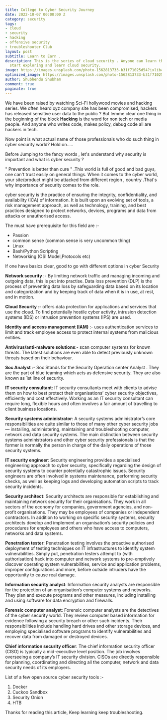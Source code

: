 ```yaml
---
title: College to Cyber Security Journey
date: 2022-10-07 00:00:00 Z
category: security
tags:
- cloud
- security
- hacking
- offensive security
- troubleshooter Club
layout: post
subtitle: Learn to Earn .
description: This is the series of cloud security . Anyone can learn this series,
  start exploring and learn cloud security.
image: https://images.unsplash.com/photo-1562813733-b31f71025d54?ixlib=rb-1.2.1&ixid=MnwxMjA3fDB8MHxwaG90by1wYWdlfHx8fGVufDB8fHx8&auto=format&fit=crop&w=869&q=80
optimized_image: https://images.unsplash.com/photo-1562813733-b31f71025d54?ixlib=rb-1.2.1&ixid=MnwxMjA3fDB8MHxwaG90by1wYWdlfHx8fGVufDB8fHx8&auto=format&fit=crop&w=869&q=80
author: Shubhendu Shubham
comment: true
paginate: true
---
```


We have been raised by watching Sci-Fi hollywood movies and hacking series. We often heard xyz company site has been compromised, hackers has released sensitive user data to the public ? But lemme clear one thing in the beginning of the block **Hacking** is the word for non tech or media people. And anyone who writes code, makes policy, debug code all are hackers in tech.

Now point is what actual name of those professionals who do such thing in cyber security world? Hold on.....

Before Jumping to the fancy words , let's understand why security is important and what is cyber security ?

" Prevention is better than cure " .This world is full of good and bad guys, one can't trust easily on general things. When it comes to the cyber world, your site/product might be attacked from different region , country .That's why importance of security comes to the role.

cyber security is the practice of ensuring the integrity, confidentiality, and availability (ICA) of information. It is built upon an evolving set of tools, a risk management approach, as well as technology, training, and best practices designed to protect networks, devices, programs and data from attacks or unauthorised access.

The must have prerequisite for this field are :-

- Passion
- common sense (common sense is very uncommon thing)
- Linux
- Bash/Python Scripting
- Networking (OSI Model,Protocols etc)

If one have basics clear, good to go with different options in cyber Security

**Network security** :- By limiting network traffic and managing incoming and outgoing data, this is put into practise.
Data loss prevention (DLP) is the process of preventing data loss by safeguarding data based on its location and categorization and by keeping track of data when it is in use, at rest, and in motion.

**Cloud Security** :- offers data protection for applications and services that use the cloud.
To find potentially hostile cyber activity, intrusion detection systems (IDS) or intrusion prevention systems (IPS) are used.

**Identity and access management (IAM)** :- uses authentication services to limit and track employee access to protect internal systems from malicious entities.

**Antivirus/anti-malware solutions**:- scan computer systems for known threats. The latest solutions are even able to detect previously unknown threats based on their behaviour.

**Soc Analyst** :- Soc Stands for the Security Operation center Analyst . They are the part of blue teaming which acts as defensive security. They are also known as 1st line of security.

**IT security consultant**: IT security consultants meet with clients to advise them on how to best protect their organisations’ cyber security objectives, efficiently and cost effectively. Working as an IT security consultant can require long, flexible hours and often involves a fair amount of travelling to client business locations.

**Security systems administrator**: A security systems administrator’s core responsibilities are quite similar to those of many other cyber security jobs — installing, administering, maintaining and troubleshooting computer, network and data security systems. The main distinction between security systems administrators and other cyber security professionals is that the former is normally the person in charge of the daily operations of those security systems.

**IT security engineer**: Security engineering provides a specialised engineering approach to cyber security, specifically regarding the design of security systems to counter potentially catastrophic issues. Security engineers are often involved in systems maintenance, performing security checks, as well as keeping logs and developing automation scripts to track security incidents.

**Security architect**: Security architects are responsible for establishing and maintaining network security for their organisations. They work in all sectors of the economy for companies, government agencies, and non-profit organisations. They may be employees of companies or independent contractors. In addition to working on specific security systems, security architects develop and implement an organisation’s security policies and procedures for employees and others who have access to computers, networks and data systems.

**Penetration tester**: Penetration testing involves the proactive authorised deployment of testing techniques on IT infrastructures to identify system vulnerabilities. Simply put, penetration testers attempt to (with authorisation) hack into computer and network systems to pre-emptively discover operating system vulnerabilities, service and application problems, improper configurations and more, before outside intruders have the opportunity to cause real damage.

**Information security analyst**: Information security analysts are responsible for the protection of an organisation’s computer systems and networks. They plan and execute programs and other measures, including installing and using software for data encryption and firewalls.

**Forensic computer analyst**: Forensic computer analysts are the detectives of the cyber security world. They review computer based information for evidence following a security breach or other such incidents. Their responsibilities include handling hard drives and other storage devices, and employing specialised software programs to identify vulnerabilities and recover data from damaged or destroyed devices.

**Chief information security officer**: The chief information security officer (CISO) is typically a mid-executive level position. The job involves overseeing a company’s IT security division. CISOs are directly responsible for planning, coordinating and directing all the computer, network and data security needs of its employers.

List of a few open source cyber security tools :-

1. Docker
2. Cuckoo Sandbox
3. Security Onion
4. HTB

Thanks for reading this article, Keep learning keep troubleshooting.
